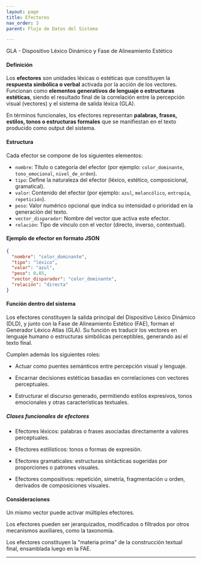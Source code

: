 ```yaml
---
layout: page
title: Efectores
nav_order: 3
parent: Flujo de Datos del Sistema

---
```


GLA - Dispositivo Léxico Dinámico y Fase de Alineamiento Estético

#### Definición

Los **efectores** son unidades léxicas o estéticas que constituyen la **respuesta simbólica o verbal** activada por la acción de los vectores. Funcionan como **elementos generativos de lenguaje o estructuras estéticas**, siendo el resultado final de la correlación entre la percepción visual (vectores) y el sistema de salida léxica (GLA).

En términos funcionales, los efectores representan **palabras, frases, estilos, tonos o estructuras formales** que se manifiestan en el texto producido como output del sistema.

#### Estructura

Cada efector se compone de los siguientes elementos:

- `nombre`: Título o categoría del efector (por ejemplo: `color_dominante`, `tono_emocional`, `nivel_de_orden`).
- `tipo`: Define la naturaleza del efector (léxico, estético, composicional, gramatical).
- `valor`: Contenido del efector (por ejemplo: `azul`, `melancólico`, `entropía`, `repetición`).
- `peso`: Valor numérico opcional que indica su intensidad o prioridad en la generación del texto.
- `vector_disparador`: Nombre del vector que activa este efector.
- `relación`: Tipo de vínculo con el vector (directo, inverso, contextual).

#### Ejemplo de efector en formato JSON

```json
{
  "nombre": "color_dominante",
  "tipo": "léxico",
  "valor": "azul",
  "peso": 0.85,
  "vector_disparador": "color_dominante",
  "relación": "directa"
}

```

#### Función dentro del sistema

Los efectores constituyen la salida principal del Dispositivo Léxico Dinámico (DLD), y junto con la Fase de Alineamiento Estético (FAE), forman el Generador Léxico Atlas (GLA). Su función es traducir los vectores en lenguaje humano o estructuras simbólicas perceptibles, generando así el texto final.

Cumplen además los siguientes roles:

- Actuar como puentes semánticos entre percepción visual y lenguaje.

- Encarnar decisiones estéticas basadas en correlaciones con vectores perceptuales.

- Estructurar el discurso generado, permitiendo estilos expresivos, tonos emocionales y otras características textuales.

##### Clases funcionales de efectores

- Efectores léxicos: palabras o frases asociadas directamente a valores perceptuales.

- Efectores estilísticos: tonos o formas de expresión.

- Efectores gramaticales: estructuras sintácticas sugeridas por proporciones o patrones visuales.

- Efectores compositivos: repetición, simetría, fragmentación u orden, derivados de composiciones visuales.

#### Consideraciones

Un mismo vector puede activar múltiples efectores.

Los efectores pueden ser jerarquizados, modificados o filtrados por otros mecanismos auxiliares, como la taxonomía.

Los efectores constituyen la "materia prima" de la construcción textual final, ensamblada luego en la FAE.

---
